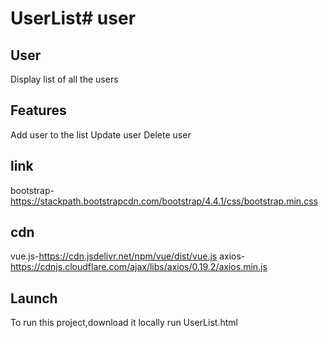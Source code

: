# UserList#   u s e r 
 
## User
Display list of all the users

## Features
Add user to the list
Update user
Delete user

## link
bootstrap-https://stackpath.bootstrapcdn.com/bootstrap/4.4.1/css/bootstrap.min.css

## cdn
vue.js-https://cdn.jsdelivr.net/npm/vue/dist/vue.js
axios-https://cdnjs.cloudflare.com/ajax/libs/axios/0.19.2/axios.min.js

## Launch
To run this project,download it locally
run UserList.html
